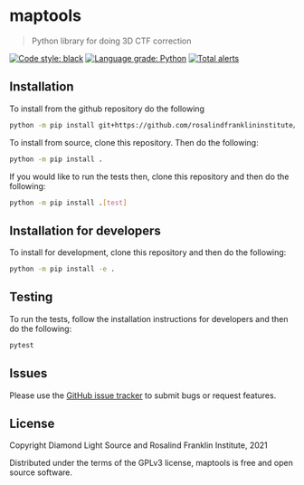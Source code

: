 # maptools
> Python library for doing 3D CTF correction

[![Code style: black](https://img.shields.io/badge/code%20style-black-000000.svg)](https://github.com/psf/black)
[![Language grade: Python](https://img.shields.io/lgtm/grade/python/g/rosalindfranklininstitute/maptools.svg?logo=lgtm&logoWidth=18)](https://lgtm.com/projects/g/rosalindfranklininstitute/maptools/context:python)
[![Total alerts](https://img.shields.io/lgtm/alerts/g/rosalindfranklininstitute/maptools.svg?logo=lgtm&logoWidth=18)](https://lgtm.com/projects/g/rosalindfranklininstitute/maptools/alerts/)

## Installation

To install from the github repository do the following

```sh
python -m pip install git+https://github.com/rosalindfranklininstitute/maptools.git@master#egg=maptools
```

To install from source, clone this repository. Then do the following:

```sh
python -m pip install .
```

If you would like to run the tests then, clone this repository and then do the following:

```sh
python -m pip install .[test]
```

## Installation for developers

To install for development, clone this repository and then do the following:

```sh
python -m pip install -e .
```

## Testing

To run the tests, follow the installation instructions for developers and then do the following:

```sh
pytest
```

## Issues

Please use the [GitHub issue tracker](https://github.com/rosalindfranklininstitute/maptools/issues) to submit bugs or request features.

## License

Copyright Diamond Light Source and Rosalind Franklin Institute, 2021

Distributed under the terms of the GPLv3 license, maptools is free and open source software.

